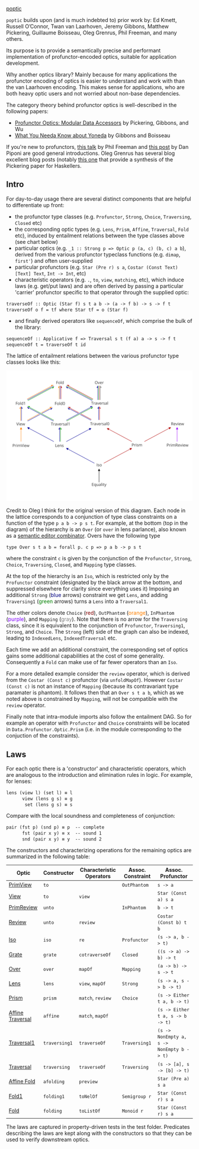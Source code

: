 [poptic](https://www.cs.ox.ac.uk/people/jeremy.gibbons/publications/poptics.pdf)

`poptic` builds upon (and is much indebted to) prior work by: Ed Kmett, Russell O’Connor, Twan van Laarhoven, Jeremy Gibbons, Matthew Pickering, Guillaume Boisseau, Oleg Grenrus, Phil Freeman, and many others.

Its purpose is to provide a semantically precise and performant implementation of profunctor-encoded optics, suitable for application development.

Why another optics library? Mainly because for many applications the profunctor encoding of optics is easier to understand and work with than the van Laarhoven encoding. This makes sense for applications, who are both heavy optic users and not worried about non-base dependencies.

The category theory behind profunctor optics is well-described in the following papers:
- [Profunctor Optics: Modular Data Accessors](https://arxiv.org/abs/1703.10857) by Pickering, Gibbons, and Wu
- [What You Needa Know about Yoneda](https://www.cs.ox.ac.uk/jeremy.gibbons/publications/proyo.pdf) by Gibbons and Boisseau 

If you're new to profunctors, [this talk](https://www.youtube.com/watch?v=OJtGECfksds) by Phil Freeman and [this post](http://blog.sigfpe.com/2011/07/profunctors-in-haskell.html) by Dan Piponi are good general introductions. Oleg Grenrus has several blog excellent blog posts (notably [this one](http://oleg.fi/gists/posts/2017-04-18-glassery.html) that provide a synthesis of the Pickering paper for Haskellers.


## Intro

For day-to-day usage there are several distinct components that are helpful to differentiate up front:

- the profunctor type classes (e.g. `Profunctor`, `Strong`, `Choice`, `Traversing`, `Closed` etc)
- the corresponding optic types (e.g. `Lens`, `Prism`, `Affine`, `Traversal`, `Fold` etc), induced by entailment relations between the type classes above (see chart below)
- particular optics (e.g. `_1 :: Strong p => Optic p (a, c) (b, c) a b`), derived from the various profunctor typeclass functions (e.g. `dimap`, `first'`) and often user-supplied
- particular profunctors (e.g. `Star (Pre r) s a`, `Costar (Const Text) [Text] Text`, `Int -> Int`, etc)
- characteristic operators (e.g. `.`, `to`, `view`, `matching`, etc), which induce laws (e.g. get/put laws) and are often derived by passing a particular 'carrier' profunctor specific to that operator through the supplied optic:

```
traverseOf :: Optic (Star f) s t a b -> (a -> f b) -> s -> f t
traverseOf o f = tf where Star tf = o (Star f)
```
- and finally derived operators like `sequenceOf`, which comprise the bulk of the library:

```
sequenceOf :: Applicative f => Traversal s t (f a) a -> s -> f t
sequenceOf t = traverseOf t id
```


The lattice of entailment relations between the various profunctor type classes looks like this:

<div class="text-center">
<img title="optics diagram" src="./optics-hierarchy.svg" />
</div>

Credit to Oleg I think for the original version of this diagram.
Each node in the lattice corresponds to a conjunction of type class constraints on a function of the type `p a b -> p s t`.
For example, at the bottom (top in the diagram) of the hierarchy is an `Over` (or `over` in lens parlance), also known as a [semantic editor combinator](http://conal.net/blog/posts/semantic-editor-combinators).
Overs have the following type 

```
type Over s t a b = forall p. c p => p a b -> p s t
``` 

where the constraint `c` is given by the conjunction of the `Profunctor`, `Strong`, `Choice`, `Traversing`, `Closed`, and `Mapping` type classes.

At the top of the hierarchy is an `Iso`, which is restricted only by the `Profunctor` constraint (designated by the black arrow at the bottom, and suppressed elsewhere for clarity since everything uses it)
Imposing an additional `Strong` (<span style="color:#000080">blue</span> arrows) constraint we get `Lens`,
and adding `Traversing1` (<span style="color:#008000">green</span> arrows) turns a `Lens` into a `Traversal1`.

The other colors denote `Choice` (<span style="color:#800000">red</span>),
`OutPhantom` (<span style="color:#ff8000">orange</span>),
`InPhantom` (<span style="color:#8000ff">purple</span>), and
`Mapping` (<span style="color:#808080">gray</span>). 
Note that there is no arrow for the `Traversing` class, since it is equivalent to the conjunction of `Profunctor`, `Traversing1`, `Strong`, and `Choice`.
The `Strong` (left) side of the graph can also be indexed, leading to `IndexedLens`, `IndexedTraversal` etc. 

Each time we add an additional constraint, the corresponding set of optics gains some additional capabilities at the cost of some generality. 
Consequently a `Fold` can make use of far fewer operators than an `Iso`.

For a more detailed example consider the `review` operator, which is derived from the `Costar (Const c)` profunctor (via `unfoldMapOf`). However `Costar (Const c)` is not an instance of `Mapping` (because its contravariant type paramater is phantom).
It follows then that an `Over s t a b`, which as we noted above is constrained by `Mapping`, will not be compatible with the `review` operator.

Finally note that intra-module imports also follow the entailment DAG. So for example an operator with `Profunctor` and `Choice` constraints will be located in `Data.Profunctor.Optic.Prism` (i.e. in the module corresponding to the conjuction of the constraints). 

## Laws
For each optic there is a 'constructor' and characteristic operators, which are analogous to the introduction and elimination rules in logic. 
For example, for lenses:

```
lens (view l) (set l) ≡ l
      view (lens g s) ≡ g
       set (lens g s) ≡ s
```

Compare with the local soundness and completeness of conjunction:

```
pair (fst p) (snd p) ≡ p  -- complete
      fst (pair x y) ≡ x  -- sound 1
      snd (pair x y) ≡ y  -- sound 2
```

The constructors and characterizing operations for the remaining optics are summarized in the following table:

| Optic | Constructor | Characteristic Operators | Assoc. Constraint | Assoc. Profunctor 
| --- | --- | --- | --- | --- |            
| [PrimView](#view)              | `to`          |                   | `OutPhantom`  | `s -> a`                                 
| [View](#view)                  | `to`          | `view`            |               | `Star (Const a) s a`                     
| [PrimReview](#review)          | `unto`        |                   | `InPhantom`   | `b -> t`               
| [Review](#review)              | `unto`        | `review`          |               | `Costar (Const b) t b` 
| [Iso](#iso)                    | `iso`         | `re`              | `Profunctor`  | `(s -> a, b -> t)`               
| [Grate](#grate)                | `grate`       | `cotraverseOf`    | `Closed`      | `((s -> a) -> b) -> t`
| [Over](#over)                  | `over`        | `mapOf`           | `Mapping`     | `(a -> b) -> s -> t`        
| [Lens](#lens)                  | `lens`        | `view`, `mapOf`   | `Strong`      | `(s -> a, s -> b -> t)`            
| [Prism](#prism)                | `prism`       | `match`, `review` | `Choice`      | `(s -> Either t a, b -> t)`           
| [Affine Traversal](#traversal) | `affine`      | `match`, `mapOf`  |               | `(s -> Either t a, s -> b -> t)`     
| [Traversal1](#traversal)       | `traversing1` | `traverseOf`      | `Traversing1` | `(s -> NonEmpty a, s -> NonEmpty b -> t)`
| [Traversal](#traversal)        | `traversing`  | `traverseOf`      | `Traversing`  | `(s -> [a], s -> [b] -> t)`              
| [Affine Fold](#fold)           | `afolding`    | `preview`         |               | `Star (Pre a) s a`     
| [Fold1](#fold)                 | `folding1`    | `toNelOf`         | `Semigroup r` | `Star (Const r) s a`   
| [Fold](#fold)                  | `folding`     | `toListOf`        | `Monoid r`    | `Star (Const r) s a`   

The laws are captured in property-driven tests in the test folder. Predicates describing the laws are kept along with the constructors so that they can be used to verify downstream optics.



